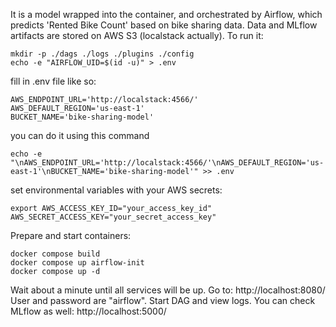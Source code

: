 It is a model wrapped into the container, and orchestrated by Airflow, which predicts 'Rented Bike Count' based on bike sharing​ data. Data and MLflow artifacts are stored on AWS S3 (localstack actually).
To run it:
```
mkdir -p ./dags ./logs ./plugins ./config
echo -e "AIRFLOW_UID=$(id -u)" > .env
```
fill in .env file like so:
```
AWS_ENDPOINT_URL='http://localstack:4566/'
AWS_DEFAULT_REGION='us-east-1'
BUCKET_NAME='bike-sharing-model'
```
you can do it using this command
```
echo -e "\nAWS_ENDPOINT_URL='http://localstack:4566/'\nAWS_DEFAULT_REGION='us-east-1'\nBUCKET_NAME='bike-sharing-model'" >> .env
```
set environmental variables with your AWS secrets:
```
export AWS_ACCESS_KEY_ID="your_access_key_id" AWS_SECRET_ACCESS_KEY="your_secret_access_key"
```

Prepare and start containers:

```
docker compose build
docker compose up airflow-init
docker compose up -d
```
Wait about a minute until all services will be up. Go to:
http://localhost:8080/ 
User and password are "airflow". Start DAG and view logs.
You can check MLflow as well: http://localhost:5000/
